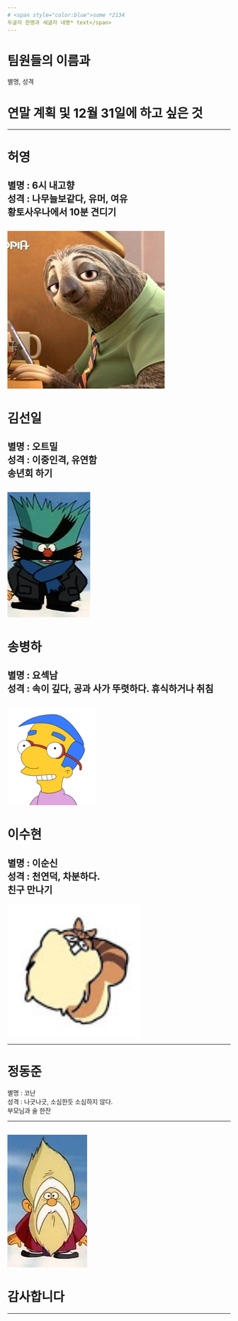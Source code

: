 ```yaml
---
# <span style="color:blue">some *2134
두글자 한명과 세글자 네명* text</span>
---
```

# 팀원들의 이름과   
별명, 성격  
# 연말 계획 및 12월 31일에 하고 싶은 것    
---
# 허영   

별명 : 6시 내고향     
성격 : 나무늘보같다, 유머, 여유   
황토사우나에서 10분 견디기      
---

![Alt text](/zoo.jpg)
---
# 김선일  
별명 : 오트밀     
성격 : 이중인격, 유연함     
송년회 하기     
---

![Alt text](/b.jpg)
---

# 송병하  
별명 : 요섹남     
성격 : 속이 깊다, 공과 사가 뚜렷하다. 
휴식하거나 취침     
---

![Alt text](/mil.gif)
---
# 이수현  
별명 : 이순신     
성격 : 천연덕, 차분하다.   
친구 만나기     
---
<img src="/da.jpg" width="300" height="300">   

---
# 정동준  

별명 : 코난     
성격 : 나긋나긋, 소심한듯 소심하지 않다.     
부모님과 술 한잔       

---

![Alt text](/moo.jpg)
---
# 감사합니다   

---



